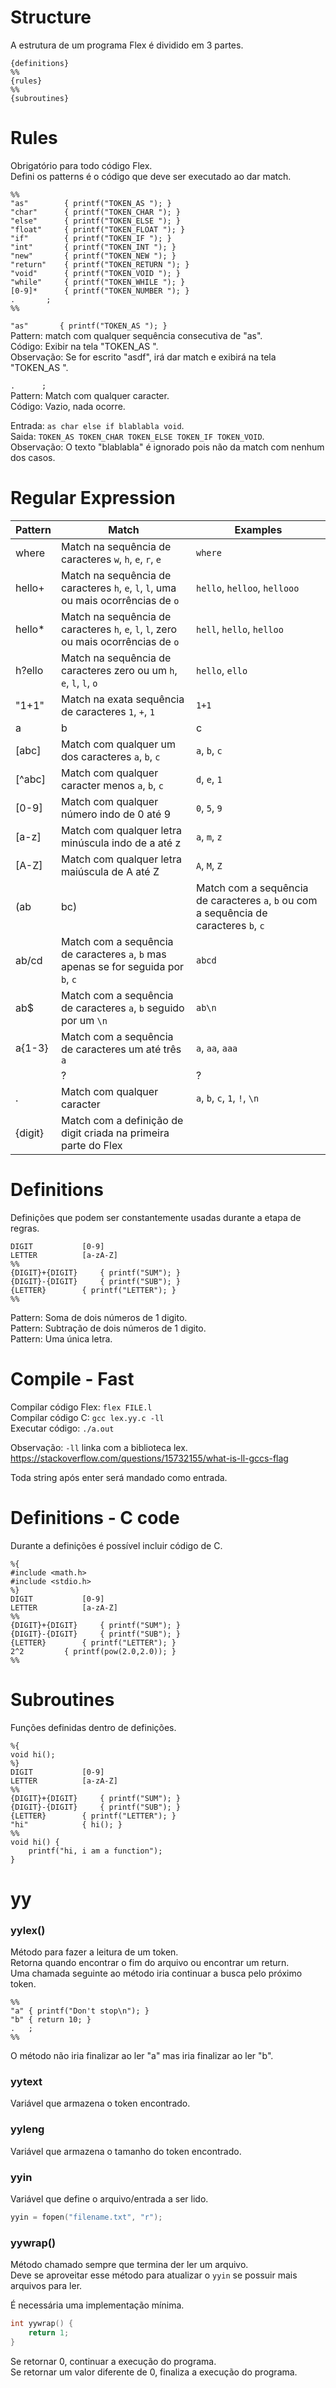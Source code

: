 # Structure
A estrutura de um programa Flex é dividido em 3 partes.  

```
{definitions}
%%
{rules}
%%
{subroutines}
```

# Rules
Obrigatório para todo código Flex.  
Defini os patterns é o código que deve ser executado ao dar match.  

```
%%
"as"		{ printf("TOKEN_AS "); }
"char"		{ printf("TOKEN_CHAR "); }
"else"		{ printf("TOKEN_ELSE "); }
"float"		{ printf("TOKEN_FLOAT "); }
"if"		{ printf("TOKEN_IF "); }
"int"		{ printf("TOKEN_INT "); }
"new"		{ printf("TOKEN_NEW "); }
"return"	{ printf("TOKEN_RETURN "); }
"void"		{ printf("TOKEN_VOID "); }
"while"		{ printf("TOKEN_WHILE "); }
[0-9]*		{ printf("TOKEN_NUMBER "); }
.		;
%%
```

`"as"		{ printf("TOKEN_AS "); }`  
Pattern: match com qualquer sequência consecutiva de "as".  
Código: Exibir na tela "TOKEN_AS ".  
Observação: Se for escrito "asdf", irá dar match e exibirá na tela "TOKEN_AS ".  

`.		;`  
Pattern: Match com qualquer caracter.  
Código: Vazio, nada ocorre.  

Entrada: `as char else if blablabla void`.  
Saida: `TOKEN_AS TOKEN_CHAR TOKEN_ELSE TOKEN_IF TOKEN_VOID`.  
Observação: O texto "blablabla" é ignorado pois não da match com nenhum dos casos.  

# Regular Expression

| Pattern | Match | Examples |
| ------- | ----- | -------- |
| where   | Match na sequência de caracteres `w`, `h`, `e`, `r`, `e` | `where` |
| hello+  | Match na sequência de caracteres `h`, `e`, `l`, `l`, uma ou mais ocorrências de `o` | `hello`, `helloo`, `hellooo` |
| hello\* | Match na sequência de caracteres `h`, `e`, `l`, `l`, zero ou mais ocorrências de `o` | `hell`, `hello`, `helloo` |
| h?ello     | Match na sequência de caracteres zero ou um `h`, `e`, `l`, `l`, `o` | `hello`, `ello` | 
| "1+1"   | Match na exata sequência de caracteres `1`, `+`, `1` | `1+1` |
| a|b|c   | Match com qualquer um dos caracteres `a`, `b`, `c` | `a`, `b`, `c` |
| [abc]   | Match com qualquer um dos caracteres `a`, `b`, `c` | `a`, `b`, `c` |
| [^abc]  | Match com qualquer caracter menos `a`, `b`, `c` | `d`, `e`, `1` |
| [0-9]   | Match com qualquer número indo de 0 até 9 | `0`, `5`, `9` |
| [a-z]   | Match com qualquer letra minúscula indo de a até z | `a`, `m`, `z` |
| [A-Z]   | Match com qualquer letra maiúscula de A até Z | `A`, `M`, `Z` |
| (ab|bc) | Match com a sequência de caracteres `a`, `b` ou com a sequência de caracteres `b`, `c` | `ab`, `bc` |
| ab/cd   | Match com a sequência de caracteres `a`, `b` mas apenas se for seguida por `b`, `c` | `abcd` |
| ab$     | Match com a sequência de caracteres `a`, `b` seguido por um `\n` | `ab\n` |
| a{1-3}  | Match com a sequência de caracteres um até três `a` | `a`, `aa`, `aaa` |
| <ONE>   | ? | ? |
| .       | Match com qualquer caracter | `a`, `b`, `c`, `1`, `!`, `\n` |
| {digit} | Match com a definição de digit criada na primeira parte do Flex | |

# Definitions
Definições que podem ser constantemente usadas durante a etapa de regras.  

```
DIGIT			[0-9]
LETTER			[a-zA-Z]
%%
{DIGIT}+{DIGIT}		{ printf("SUM"); }
{DIGIT}-{DIGIT} 	{ printf("SUB"); }
{LETTER}		{ printf("LETTER"); }
%%
```

Pattern: Soma de dois números de 1 digito.  
Pattern: Subtração de dois números de 1 digito.  
Pattern: Uma única letra.  

# Compile - Fast
Compilar código Flex: `flex FILE.l`  
Compilar código C: `gcc lex.yy.c -ll`  
Executar código: `./a.out`  

Observação: `-ll` linka com a biblioteca lex.  
https://stackoverflow.com/questions/15732155/what-is-ll-gccs-flag  

Toda string após enter será mandado como entrada.  

# Definitions - C code
Durante a definições é possível incluir código de C.  

```
%{
#include <math.h>
#include <stdio.h>
%}
DIGIT			[0-9]
LETTER			[a-zA-Z]
%%
{DIGIT}+{DIGIT}		{ printf("SUM"); }
{DIGIT}-{DIGIT} 	{ printf("SUB"); }
{LETTER}		{ printf("LETTER"); }
2^2			{ printf(pow(2.0,2.0)); }
%%
```

# Subroutines
Funções definidas dentro de definições.  

```
%{
void hi();
%}
DIGIT			[0-9]
LETTER			[a-zA-Z]
%%
{DIGIT}+{DIGIT}		{ printf("SUM"); }
{DIGIT}-{DIGIT} 	{ printf("SUB"); }
{LETTER}		{ printf("LETTER"); }
"hi"			{ hi(); }
%%
void hi() {
	printf("hi, i am a function");
}
```

# yy

### yylex()
Método para fazer a leitura de um token.  
Retorna quando encontrar o fim do arquivo ou encontrar um return.  
Uma chamada seguinte ao método iria continuar a busca pelo próximo token.  

```
%%
"a"	{ printf("Don't stop\n"); }
"b"	{ return 10; }
.	;
%%
```
O método não iria finalizar ao ler "a" mas iria finalizar ao ler "b".  

### yytext
Variável que armazena o token encontrado.  

### yyleng
Variável que armazena o tamanho do token encontrado.  

### yyin
Variável que define o arquivo/entrada a ser lido.  

```C
yyin = fopen("filename.txt", "r");
```

### yywrap()
Método chamado sempre que termina der ler um arquivo.  
Deve se aproveitar esse método para atualizar o `yyin` se possuir mais arquivos para ler.  

É necessária uma implementação mínima.  
```C
int yywrap() {
	return 1;
}
```

Se retornar 0, continuar a execução do programa.  
Se retornar um valor diferente de 0, finaliza a execução do programa.  
